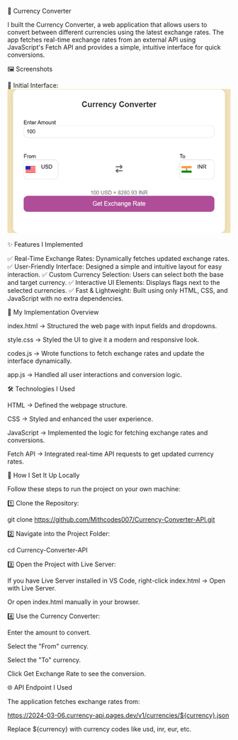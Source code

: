 🚀 Currency Converter

I built the Currency Converter, a web application that allows users to convert between different currencies using the latest exchange rates. The app fetches real-time exchange rates from an external API using JavaScript's Fetch API and provides a simple, intuitive interface for quick conversions.

🖼️ Screenshots

🔹 Initial Interface:
![Currency Converter UI](screenshot/ui.png)



✨ Features I Implemented

✅ Real-Time Exchange Rates: Dynamically fetches updated exchange rates.
✅ User-Friendly Interface: Designed a simple and intuitive layout for easy interaction.
✅ Custom Currency Selection: Users can select both the base and target currency.
✅ Interactive UI Elements: Displays flags next to the selected currencies.
✅ Fast & Lightweight: Built using only HTML, CSS, and JavaScript with no extra dependencies.

📂 My Implementation Overview

index.html → Structured the web page with input fields and dropdowns.

style.css → Styled the UI to give it a modern and responsive look.

codes.js → Wrote functions to fetch exchange rates and update the interface dynamically.

app.js → Handled all user interactions and conversion logic.

🛠️ Technologies I Used

HTML → Defined the webpage structure.

CSS → Styled and enhanced the user experience.

JavaScript → Implemented the logic for fetching exchange rates and conversions.

Fetch API → Integrated real-time API requests to get updated currency rates.

🚀 How I Set It Up Locally

Follow these steps to run the project on your own machine:

1️⃣ Clone the Repository:

git clone https://github.com/Mithcodes007/Currency-Converter-API.git


2️⃣ Navigate into the Project Folder:

cd Currency-Converter-API 


3️⃣ Open the Project with Live Server:

If you have Live Server installed in VS Code, right-click index.html → Open with Live Server.

Or open index.html manually in your browser.

4️⃣ Use the Currency Converter:

Enter the amount to convert.

Select the "From" currency.

Select the "To" currency.

Click Get Exchange Rate to see the conversion.

🌐 API Endpoint I Used

The application fetches exchange rates from:

https://2024-03-06.currency-api.pages.dev/v1/currencies/${currency}.json

Replace ${currency} with currency codes like usd, inr, eur, etc.
